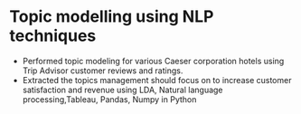 # Topic modelling using NLP techniques

* Performed topic modeling for various Caeser corporation hotels using Trip Advisor customer reviews and ratings. 
* Extracted the topics management should focus on to increase customer satisfaction and revenue using LDA, Natural language processing,Tableau, Pandas, Numpy in Python
